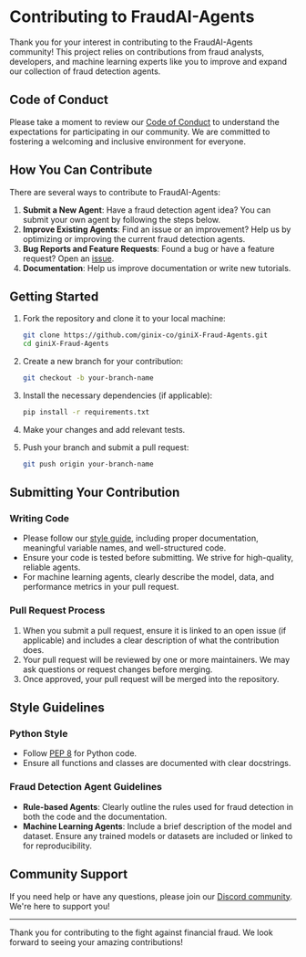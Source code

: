 
# Contributing to FraudAI-Agents

Thank you for your interest in contributing to the FraudAI-Agents community! This project relies on contributions from fraud analysts, developers, and machine learning experts like you to improve and expand our collection of fraud detection agents.

## Code of Conduct

Please take a moment to review our [Code of Conduct](CODE_OF_CONDUCT.md) to understand the expectations for participating in our community. We are committed to fostering a welcoming and inclusive environment for everyone.

## How You Can Contribute

There are several ways to contribute to FraudAI-Agents:

1. **Submit a New Agent**: Have a fraud detection agent idea? You can submit your own agent by following the steps below.
2. **Improve Existing Agents**: Find an issue or an improvement? Help us by optimizing or improving the current fraud detection agents.
3. **Bug Reports and Feature Requests**: Found a bug or have a feature request? Open an [issue](https://github.com/ginix-co/ginix-Fraud-Agents/issues).
4. **Documentation**: Help us improve documentation or write new tutorials.

## Getting Started

1. Fork the repository and clone it to your local machine:
   ```bash
   git clone https://github.com/ginix-co/giniX-Fraud-Agents.git
   cd giniX-Fraud-Agents
   ```

2. Create a new branch for your contribution:
   ```bash
   git checkout -b your-branch-name
   ```

3. Install the necessary dependencies (if applicable):
   ```bash
   pip install -r requirements.txt
   ```

4. Make your changes and add relevant tests.

5. Push your branch and submit a pull request:
   ```bash
   git push origin your-branch-name
   ```

## Submitting Your Contribution

### Writing Code

- Please follow our [style guide](style-guide-link), including proper documentation, meaningful variable names, and well-structured code.
- Ensure your code is tested before submitting. We strive for high-quality, reliable agents.
- For machine learning agents, clearly describe the model, data, and performance metrics in your pull request.

### Pull Request Process

1. When you submit a pull request, ensure it is linked to an open issue (if applicable) and includes a clear description of what the contribution does.
2. Your pull request will be reviewed by one or more maintainers. We may ask questions or request changes before merging.
3. Once approved, your pull request will be merged into the repository.

## Style Guidelines

### Python Style
- Follow [PEP 8](https://www.python.org/dev/peps/pep-0008/) for Python code.
- Ensure all functions and classes are documented with clear docstrings.
  
### Fraud Detection Agent Guidelines
- **Rule-based Agents**: Clearly outline the rules used for fraud detection in both the code and the documentation.
- **Machine Learning Agents**: Include a brief description of the model and dataset. Ensure any trained models or datasets are included or linked to for reproducibility.

## Community Support

If you need help or have any questions, please join our [Discord community](https://discord.gg/VBnkM8F6). We're here to support you!

---

Thank you for contributing to the fight against financial fraud. We look forward to seeing your amazing contributions!
